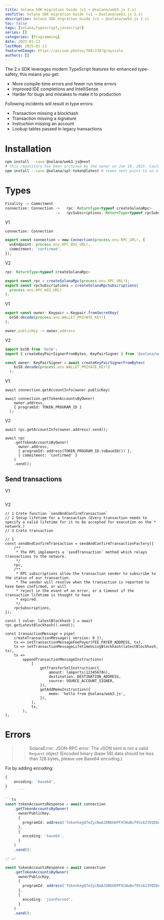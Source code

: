 ```yaml
---
title: Solana SDK migration Guide (v1 → @solana/web3.js 2.x)
seoTitle: Solana SDK migration Guide (v1 → @solana/web3.js 2.x)
description: Solana SDK migration Guide (v1 → @solana/web3.js 2.x)
toc: false
tags: [solana,typescrypt,javascript]
series: []
categories: [Programming]
date: 2025-01-13
lastMod: 2025-01-13
featuredImage: https://picsum.photos/700/238?grayscale
authors: []
---
```


The 2.x SDK leverages modern TypeScript features for enhanced type-safety, this means you get:

- More compile-time errors and fewer run time errors
- Improved IDE completions and IntelliSense
- Harder for bugs and mistakes to make it to production

Following incidents will result in type errors:

- Transaction missing a blockhash
- Transaction missing a signature
- Instruction missing an account
- Lookup tables passed in legacy transactions

# Installation

```bash
npm install --save @solana/web3.js@next
# This repository has been archived by the owner on Jan 10, 2025. Could be skipped
npm install --save @solana/spl-token@latest # seems next point to an old version
```

# Types

```ts
Finality -> Commitment
connection: Connection ->   rpc: ReturnType<typeof createSolanaRpc>
                       ->   rpcSubscriptions: ReturnType<typeof rpcSubscriptions>
```

V1

```ts
connection: Connection

export const connection = new Connection(process.env.RPC_URL!, {
  wsEndpoint: process.env.RPC_WSS_URL!,
  commitment: 'confirmed',
});
```

V2

```ts
rpc: ReturnType<typeof createSolanaRpc>

export const rpc = createSolanaRpc(process.env.RPC_URL!);
export const rpcSubscriptions = createSolanaRpcSubscriptions(
  process.env.RPC_WSS_URL!
);
```

V1

```ts
export const owner: Keypair = Keypair.fromSecretKey(
  bs58.decode(process.env.WALLET_PRIVATE_KEY!)
);

owner.publicKey -> owner.address
```

V2

```ts
import bs58 from 'bs58';
import { createKeyPairSignerFromBytes, KeyPairSigner } from '@solana/web3.js';

const owner: KeyPairSigner = await createKeyPairSignerFromBytes(
    bs58.decode(process.env.WALLET_PRIVATE_KEY!)
  );
```

V1

```
await connection.getAccountInfo(owner.publicKey)

await connection.getTokenAccountsByOwner(
    owner.address,
    { programId: TOKEN_PROGRAM_ID }
  );
```

V2

```
await rpc.getAccountInfo(owner.address).send();

await rpc
    .getTokenAccountsByOwner(
      owner.address,
      { programId: address(TOKEN_PROGRAM_ID.toBase58()) },
      { commitment: 'confirmed' }
    )
    .send();
```

## Send transactions

V1

```
```

V2

```
// 1 Crete function `sendAndConfirmTransaction`
// 2 Setup lifetime for a transaction (Every transaction needs to specify a valid lifetime for it to be accepted for execution on the * network.)
// 3 Crete transaction

// 1
const sendAndConfirmTransaction = sendAndConfirmTransactionFactory({
    /**
     * The RPC implements a `sendTransaction` method which relays transactions to the network.
     */
    rpc,
    /**
     * RPC subscriptions allow the transaction sender to subscribe to the status of our transaction.
     * The sender will resolve when the transaction is reported to have been confirmed, or will
     * reject in the event of an error, or a timeout if the transaction lifetime is thought to have
     * expired.
     */
    rpcSubscriptions,
});

const { value: latestBlockhash } = await rpc.getLatestBlockhash().send();

const transactionMessage = pipe(
    createTransactionMessage({ version: 0 }),
    tx => setTransactionMessageFeePayer(FEE_PAYER_ADDRESS, tx),
    tx => setTransactionMessageLifetimeUsingBlockhash(latestBlockhash, tx),
    tx =>
        appendTransactionMessageInstructions(
            [
                getTransferSolInstruction({
                    amount: lamports(12345678n),
                    destination: DESTINATION_ADDRESS,
                    source: SOURCE_ACCOUNT_SIGNER,
                }),
                getAddMemoInstruction({
                    memo: 'hello from @solana/web3.js',
                }),
            ],
            tx,
        ),
);
```

# Errors

>> SolanaError: JSON-RPC error: The JSON sent is not a valid `Request` object (Encoded binary (base 58) data should be less than 128 bytes, please use Base64 encoding.)

Fix by adding encoding:

```ts
{
    encoding: 'base64',
}
      ```

```ts
const tokenAccountsResponse = await connection
    .getTokenAccountsByOwner(
      ownerPublicKey,
      {
        programId: address('TokenkegQfeZyiNwAJbNbGKPFXCWuBvf9Ss623VQ5DA'),
      },
      {
        encoding: 'base64',
      }
    )
    .send();

// or

const tokenAccountsResponse = await connection
    .getTokenAccountsByOwner(
      ownerPublicKey,
      {
        programId: address('TokenkegQfeZyiNwAJbNbGKPFXCWuBvf9Ss623VQ5DA'),
      },
      {
        encoding: 'jsonParsed',
      }
    )
    .send();
```
